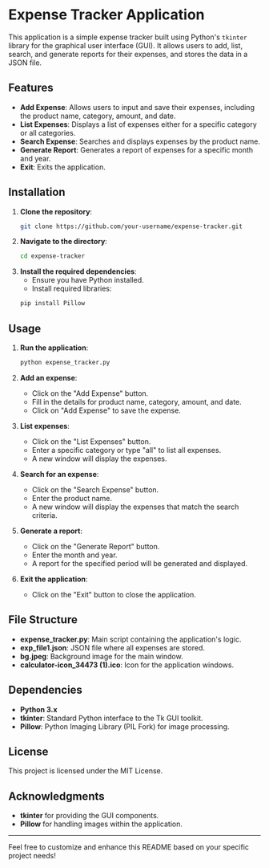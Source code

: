 # Expense Tracker Application

This application is a simple expense tracker built using Python's `tkinter` library for the graphical user interface (GUI). It allows users to add, list, search, and generate reports for their expenses, and stores the data in a JSON file.

## Features

- **Add Expense**: Allows users to input and save their expenses, including the product name, category, amount, and date.
- **List Expenses**: Displays a list of expenses either for a specific category or all categories.
- **Search Expense**: Searches and displays expenses by the product name.
- **Generate Report**: Generates a report of expenses for a specific month and year.
- **Exit**: Exits the application.

## Installation

1. **Clone the repository**:
    ```bash
    git clone https://github.com/your-username/expense-tracker.git
    ```
2. **Navigate to the directory**:
    ```bash
    cd expense-tracker
    ```
3. **Install the required dependencies**:
    - Ensure you have Python installed.
    - Install required libraries:
    ```bash
    pip install Pillow
    ```

## Usage

1. **Run the application**:
    ```bash
    python expense_tracker.py
    ```
2. **Add an expense**:
    - Click on the "Add Expense" button.
    - Fill in the details for product name, category, amount, and date.
    - Click on "Add Expense" to save the expense.
    
3. **List expenses**:
    - Click on the "List Expenses" button.
    - Enter a specific category or type "all" to list all expenses.
    - A new window will display the expenses.
    
4. **Search for an expense**:
    - Click on the "Search Expense" button.
    - Enter the product name.
    - A new window will display the expenses that match the search criteria.
    
5. **Generate a report**:
    - Click on the "Generate Report" button.
    - Enter the month and year.
    - A report for the specified period will be generated and displayed.

6. **Exit the application**:
    - Click on the "Exit" button to close the application.

## File Structure

- **expense_tracker.py**: Main script containing the application's logic.
- **exp_file1.json**: JSON file where all expenses are stored.
- **bg.jpeg**: Background image for the main window.
- **calculator-icon_34473 (1).ico**: Icon for the application windows.

## Dependencies

- **Python 3.x**
- **tkinter**: Standard Python interface to the Tk GUI toolkit.
- **Pillow**: Python Imaging Library (PIL Fork) for image processing.

## License

This project is licensed under the MIT License. 

## Acknowledgments

- **tkinter** for providing the GUI components.
- **Pillow** for handling images within the application.

---

Feel free to customize and enhance this README based on your specific project needs!
